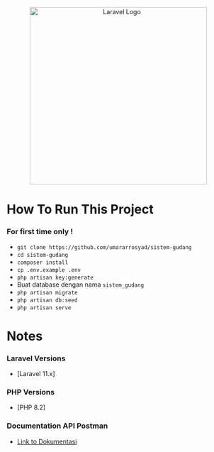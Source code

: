 <p align="center"><a href="https://laravel.com" target="_blank"><img src="https://raw.githubusercontent.com/laravel/art/master/logo-lockup/5%20SVG/2%20CMYK/1%20Full%20Color/laravel-logolockup-cmyk-red.svg" width="400" alt="Laravel Logo"></a></p>

# How To Run This Project

### For first time only !
- `git clone https://github.com/umararrosyad/sistem-gudang`
- `cd sistem-gudang`
- `composer install`
- `cp .env.example .env`
- `php artisan key:generate`
- Buat database dengan nama `sistem_gudang`
- `php artisan migrate`
- `php artisan db:seed`
- `php artisan serve`

# Notes

### Laravel Versions
- [Laravel 11.x]

### PHP Versions
- [PHP 8.2]

### Documentation API Postman
- [Link to Dokumentasi](https://documenter.getpostman.com/view/21072796/2sAXjM5scX#intro)
